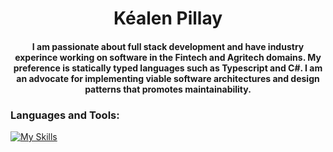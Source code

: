 <h1 align="center">Kéalen Pillay</h1>
<h4 align="center">I am passionate about full stack development and have industry experince working on software in the Fintech and Agritech domains. My preference is statically typed languages such as Typescript and C#. I am an advocate for implementing viable software architectures and design patterns that promotes maintainability.</h4>



<h3 align="left">Languages and Tools:</h3>

[![My Skills](https://skillicons.dev/icons?i=typescript,cs,java,php,py,react,nextjs,tailwind,nodejs,laravel,mongodb,mysql&theme=dark)](https://skillicons.dev)
